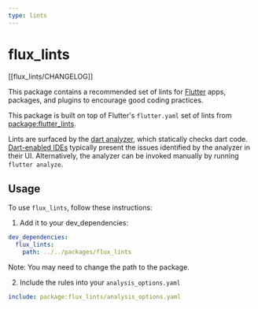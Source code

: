 ```yaml
---
type: lints
---
```


# flux_lints

[[flux_lints/CHANGELOG]]

This package contains a recommended set of lints for [Flutter](https://flutter.dev) apps, packages,
and plugins to encourage good coding practices.

This package is built on top of Flutter's `flutter.yaml` set of lints from
[package:flutter_lints](https://pub.dev/packages/flutter_lints).

Lints are surfaced by the [dart analyzer](https://dart.dev/guides/language/analysis-options), which statically checks dart code.
[Dart-enabled IDEs](https://dart.dev/tools#ides-and-editors) typically present the issues identified by the analyzer in
their UI. Alternatively, the analyzer can be invoked manually by running
`flutter analyze`.

## Usage

To use `flux_lints`, follow these instructions:
1. Add it to your dev_dependencies:
```yaml
dev_dependencies:
  flux_lints:
    path: ../../packages/flux_lints
```
Note: You may need to change the path to the package.

2. Include the rules into your `analysis_options.yaml`
```yaml
include: package:flux_lints/analysis_options.yaml
```
